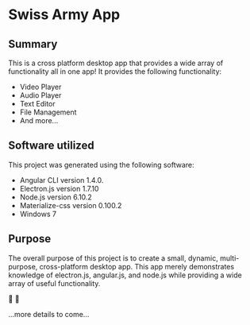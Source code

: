 # Swiss Army App

## Summary

This is a cross platform desktop app that provides a wide array of functionality all in one app! It provides the following functionality:

 * Video Player
 * Audio Player
 * Text Editor
 * File Management
 * And more...

## Software utilized

This project was generated using the following software:
 * Angular CLI version 1.4.0.
 * Electron.js version 1.7.10
 * Node.js version 6.10.2
 * Materialize-css version 0.100.2
 * Windows 7

## Purpose

The overall purpose of this project is to create a small, dynamic, multi-purpose, cross-platform desktop app. This app merely demonstrates knowledge of electron.js, angular.js, and node.js while providing a wide array of useful functionality.

:wrench:
:nut_and_bolt:

...more details to come...